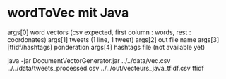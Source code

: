 # wordToVec mit Java

args[0] word vectors (csv expected, first column : words, rest : coordonates) 
args[1] tweets (1 line, 1 tweet)
args[2] out file name 
args[3] [tfidf/hashtags] ponderation
args[4] hashtags file (not available yet)

java -jar DocumentVectorGenerator.jar ../../data/vec.csv ../../data/tweets_processed.csv ../../out/vecteurs_java_tfidf.csv tfidf

